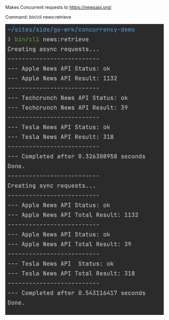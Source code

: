 Makes Concurrent requests to https://newsapi.org/

Command: bin/cli news:retrieve

![](docs/images/screenshot.png)
